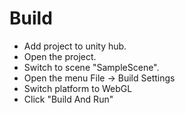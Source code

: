 # Build

+ Add project to unity hub.
+ Open the project.
+ Switch to scene "SampleScene".
+ Open the menu File -> Build Settings
+ Switch platform to WebGL
+ Click "Build And Run"
